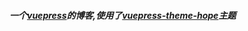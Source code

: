 ##### 一个[vuepress](https://v2.vuepress.vuejs.org)的博客,使用了[vuepress-theme-hope](https://vuepress-theme-hope.github.io)主题